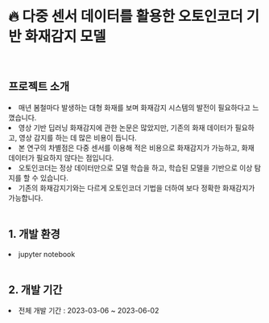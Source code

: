 <h1>🔥 다중 센서 데이터를 활용한 오토인코더 기반 화재감지 모델</h1>
<br />

<h2>프로젝트 소개</h2>
<div>
  <ui>
    <li>매년 봄철마다 발생하는 대형 화재를 보며 화재감지 시스템의 발전이 필요하다고 느꼈습니다.</li>
    <li>영상 기반 딥러닝 화재감지에 관한 논문은 많았지만, 기존의 화재 데이터가 필요하고, 영상 감지를 하는 데 많은 비용이 듭니다.</li>
    <li>본 연구의 차별점은 다중 센서를 이용해 적은 비용으로 화재감지가 가능하고, 화재 데이터가 필요하지 않다는 점입니다.</li>
    <li>오토인코더는 정상 데이터만으로 모델 학습을 하고, 학습된 모델을 기반으로 이상 탐지를 할 수 있습니다.</li>
    <li>기존의 화재감지기와는 다르게 오토인코더 기법을 더하여 보다 정확한 화재감지가 가능합니다.</li>
  </ui>
</div>
<br />

<h2>1. 개발 환경</h2>
<div>
  <ui>
    <li>jupyter notebook</li>
  </ui>
</div>
<br />

<h2>2. 개발 기간</h2>
<div>
  <ui>
    <li>전체 개발 기간 : 2023-03-06 ~ 2023-06-02</li>
  </ui>
</div>
<br />
